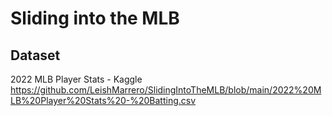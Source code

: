 # Sliding into the MLB

## Dataset
2022 MLB Player Stats - Kaggle
https://github.com/LeishMarrero/SlidingIntoTheMLB/blob/main/2022%20MLB%20Player%20Stats%20-%20Batting.csv
